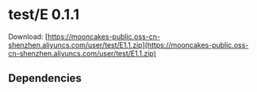 # test/E 0.1.1

Download: [https://mooncakes-public.oss-cn-shenzhen.aliyuncs.com/user/test/E1.1.zip](https://mooncakes-public.oss-cn-shenzhen.aliyuncs.com/user/test/E1.1.zip)

## Dependencies


